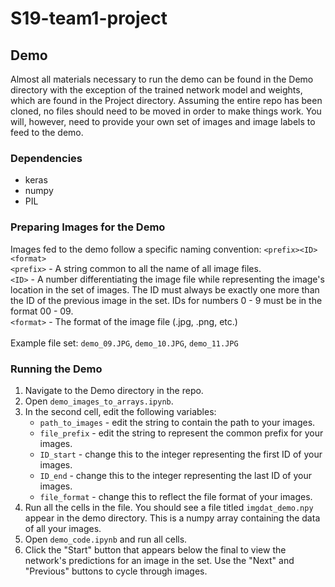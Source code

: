 # S19-team1-project

## Demo
Almost all materials necessary to run the demo can be found in the Demo directory with the exception of the trained network model and weights, which are found in the Project directory.  Assuming the entire repo has been cloned, no files should need to be moved in order to make things work.  You will, however, need to provide your own set of images and image labels to feed to the demo.

### Dependencies
* keras
* numpy
* PIL

### Preparing Images for the Demo
Images fed to the demo follow a specific naming convention: `<prefix><ID><format>`<br>
`<prefix>` - A string common to all the name of all image files.<br>
`<ID>` - A number differentiating the image file while representing the image's location in the set of images.  The ID must always be exactly one more than the ID of the previous image in the set.  IDs for numbers 0 - 9 must be in the format 00 - 09.<br>
`<format>` - The format of the image file (.jpg, .png, etc.)<br>
<br>
Example file set: `demo_09.JPG`, `demo_10.JPG`, `demo_11.JPG`

### Running the Demo
1. Navigate to the Demo directory in the repo.
2. Open `demo_images_to_arrays.ipynb`.
3. In the second cell, edit the following variables:
    * `path_to_images` - edit the string to contain the path to your images.
    * `file_prefix` - edit the string to represent the common prefix for your images.
    * `ID_start` - change this to the integer representing the first ID of your images.
    * `ID_end` - change this to the integer representing the last ID of your images.
    * `file_format` - change this to reflect the file format of your images.
4. Run all the cells in the file.  You should see a file titled `imgdat_demo.npy` appear in the demo directory.  This is a numpy array containing the data of all your images.
5. Open `demo_code.ipynb` and run all cells.
6. Click the "Start" button that appears below the final to view the network's predictions for an image in the set.  Use the "Next" and "Previous" buttons to cycle through images.
